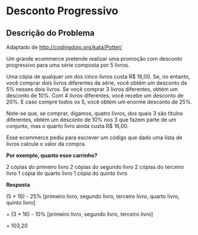 # Desconto Progressivo

## Descrição do Problema
Adaptado de http://codingdojo.org/kata/Potter/

Um grande ecommerce pretende realizar uma promoção com desconto progressivo para
uma série composta por 5 livros.

Uma cópia de qualquer um dos cinco livros custa R$ 16,00. Se, no entanto, você 
comprar dois livros diferentes da série, você obtém um desconto de 5% nesses dois 
livros. Se você comprar 3 livros diferentes, obtém um desconto de 10%. 
Com 4 livros diferentes, você recebe um desconto de 20%. 
E caso compre todos os 5, você obtém um enorme desconto de 25%.

Note-se que, se comprar, digamos, quatro livros, dos quais 3 são títulos 
diferentes, obtém um desconto de 10% nos 3 que fazem parte de um conjunto, 
mas o quarto livro ainda custa R$ 16,00.

Esse ecommerce pediu para escrever um código que dado uma lista de livros
calcule o valor da compra.

__Por exemplo, quanto esse carrinho?__

2 cópias do primeiro livro
2 cópias do segundo livro
2 cópias do terceiro livro
1 cópia do quarto livro
1 cópia do quinto livro

__Resposta__

(5 \* 16) - 25% \[primeiro livro, segundo livro, terceiro livro, quarto livro, quinto livro\]

\+ (3 \* 16) - 10% \[primeiro livro, segundo livro, terceiro livro\]

= 103,20

